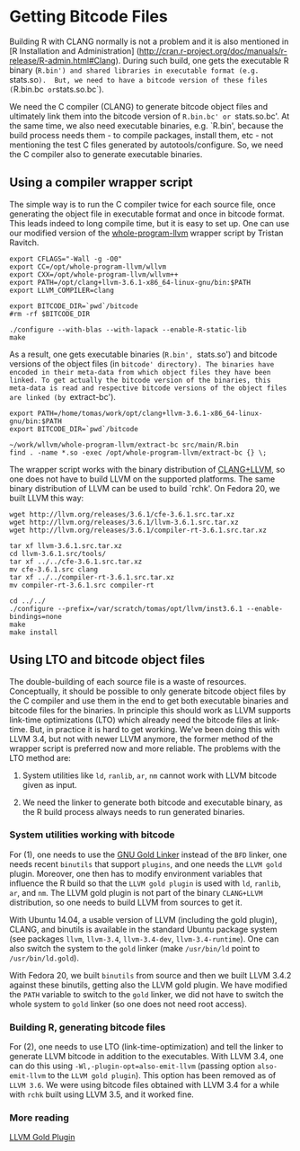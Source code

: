 # Getting Bitcode Files

Building R with CLANG normally is not a problem and it is also mentioned in
[R Installation and Administration]
(http://cran.r-project.org/doc/manuals/r-release/R-admin.html#Clang). 
During such build, one gets the executable R binary (`R.bin') and shared
libraries in executable format (e.g.  `stats.so`).  But, we need to have a
bitcode version of these files (`R.bin.bc` or`stats.so.bc`).

We need the C compiler (CLANG) to generate bitcode object files and
ultimately link them into the bitcode version of `R.bin.bc' or
`stats.so.bc'.  At the same time, we also need executable binaries, e.g. 
`R.bin', because the build process needs them - to compile packages, install
them, etc - not mentioning the test C files generated by
autotools/configure. So, we need the C compiler also to generate executable
binaries.

## Using a compiler wrapper script

The simple way is to run the C compiler twice for each source file, once
generating the object file in executable format and once in bitcode format. 
This leads indeed to long compile time, but it is easy to set up.  One can
use our modified version of the
[whole-program-llvm](https://github.com/kalibera/whole-program-llvm) wrapper
script by Tristan Ravitch.

```
export CFLAGS="-Wall -g -O0"
export CC=/opt/whole-program-llvm/wllvm
export CXX=/opt/whole-program-llvm/wllvm++
export PATH=/opt/clang+llvm-3.6.1-x86_64-linux-gnu/bin:$PATH
export LLVM_COMPILER=clang

export BITCODE_DIR=`pwd`/bitcode
#rm -rf $BITCODE_DIR

./configure --with-blas --with-lapack --enable-R-static-lib
make
```

As a result, one gets executable binaries (`R.bin', `stats.so') and bitcode
versions of the object files (in `bitcode' directory). The binaries have
encoded in their meta-data from which object files they have been linked. To
get actually the bitcode version of the binaries, this meta-data is read and
respective bitcode versions of the object files are linked (by `extract-bc').

```
export PATH=/home/tomas/work/opt/clang+llvm-3.6.1-x86_64-linux-gnu/bin:$PATH
export BITCODE_DIR=`pwd`/bitcode

~/work/wllvm/whole-program-llvm/extract-bc src/main/R.bin
find . -name *.so -exec /opt/whole-program-llvm/extract-bc {} \;

```

The wrapper script works with the binary distribution of
[CLANG+LLVM](http://llvm.org/releases/download.html#3.6.1), so one does not
have to build LLVM on the supported platforms. The same binary distribution
of LLVM can be used to build `rchk'. On Fedora 20, we built LLVM this way:

```
wget http://llvm.org/releases/3.6.1/cfe-3.6.1.src.tar.xz
wget http://llvm.org/releases/3.6.1/llvm-3.6.1.src.tar.xz
wget http://llvm.org/releases/3.6.1/compiler-rt-3.6.1.src.tar.xz

tar xf llvm-3.6.1.src.tar.xz
cd llvm-3.6.1.src/tools/
tar xf ../../cfe-3.6.1.src.tar.xz
mv cfe-3.6.1.src clang
tar xf ../../compiler-rt-3.6.1.src.tar.xz
mv compiler-rt-3.6.1.src compiler-rt

cd ../../
./configure --prefix=/var/scratch/tomas/opt/llvm/inst3.6.1 --enable-bindings=none
make
make install
```

## Using LTO and bitcode object files

The double-building of each source file is a waste of resources. 
Conceptually, it should be possible to only generate bitcode object files by
the C compiler and use them in the end to get both executable binaries and
bitcode files for the binaries. In principle this should work as LLVM
supports link-time optimizations (LTO) which already need the bitcode files
at link-time. But, in practice it is hard to get working. We've been doing
this with LLVM 3.4, but not with newer LLVM anymore, the former method of
the wrapper script is preferred now and more reliable. The problems with the
LTO method are:

1. System utilities like `ld`, `ranlib`, `ar`, `nm` cannot work with LLVM
bitcode given as input.

2. We need the linker to generate both bitcode and executable binary, as the
R build process always needs to run generated binaries.

### System utilities working with bitcode

For (1), one needs to use the [GNU Gold
Linker](http://en.wikipedia.org/wiki/Gold_%28linker%29) instead of the `BFD`
linker, one needs recent `binutils` that support `plugins`, and one needs
the `LLVM gold` plugin. Moreover, one then has to modify environment
variables that influence the R build so that the `LLVM gold plugin` is used
with `ld`, `ranlib`, `ar`, and `nm`. The LLVM gold plugin is not part of the
binary `CLANG+LLVM` distribution, so one needs to build LLVM from sources to
get it.

With Ubuntu 14.04, a usable version of LLVM (including the gold plugin),
CLANG, and binutils is available in the standard Ubuntu package system (see
packages `llvm`, `llvm-3.4`, `llvm-3.4-dev`, `llvm-3.4-runtime`).  One can
also switch the system to the `gold` linker (make `/usr/bin/ld` point to
`/usr/bin/ld.gold`).

With Fedora 20, we built `binutils` from source and then we built LLVM 3.4.2
against these binutils, getting also the LLVM gold plugin.  We have modified
the `PATH` variable to switch to the `gold` linker, we did not have to
switch the whole system to `gold` linker (so one does not need root access).

### Building R, generating bitcode files

For (2), one needs to use LTO (link-time-optimization) and tell the linker
to generate LLVM bitcode in addition to the executables.  With LLVM 3.4, one
can do this using `-Wl,-plugin-opt=also-emit-llvm` (passing option
`also-emit-llvm` to the `LLVM gold plugin`).  This option has been removed
as of `LLVM 3.6`. We were using bitcode files obtained with LLVM 3.4 for a
while with `rchk` built using LLVM 3.5, and it worked fine.

### More reading

[LLVM Gold Plugin](http://llvm.org/docs/GoldPlugin.html)
